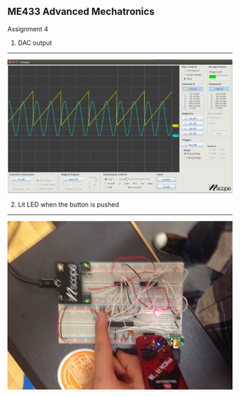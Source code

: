 ME433 Advanced Mechatronics
---------------------------------
Assignment 4

1. DAC output
---------------------------------
<img src="https://github.com/seanbai2008/ME433_2016/blob/master/HW4.X/figure/spi_wave.png">

2. Lit LED when the button is pushed
---------------------------------
<img src="https://github.com/seanbai2008/ME433_2016/blob/master/HW4.X/figure/2.jpg">


